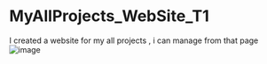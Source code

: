 # MyAllProjects_WebSite_T1
I created a website for my all projects , i can manage from that page
![image](https://user-images.githubusercontent.com/68808212/183310416-067a7be0-65ac-4ef7-bb7f-1ddf4f042bad.png)
